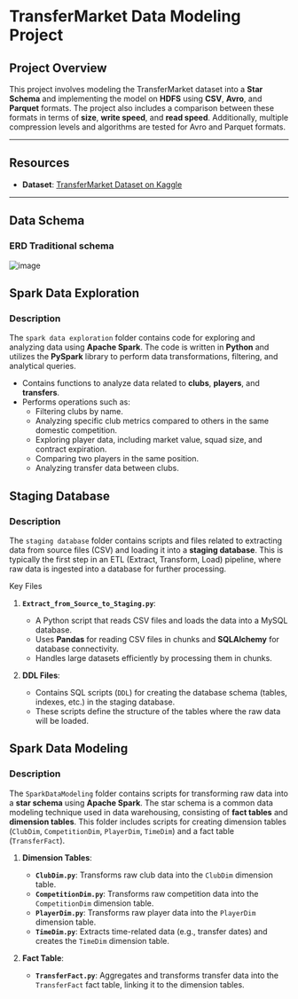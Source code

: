 # TransferMarket Data Modeling Project

## Project Overview
This project involves modeling the TransferMarket dataset into a **Star Schema** and implementing the model on **HDFS** using **CSV**, **Avro**, and **Parquet** formats. The project also includes a comparison between these formats in terms of **size**, **write speed**, and **read speed**. Additionally, multiple compression levels and algorithms are tested for Avro and Parquet formats.

---

## Resources
- **Dataset**: [TransferMarket Dataset on Kaggle](https://www.kaggle.com/dataset-link)

---

## Data Schema 
### ERD Traditional schema
![image](https://github.com/user-attachments/assets/f7e2764f-9bfd-439b-bb3f-a578fd56f33b)

## Spark Data Exploration

### Description
The `spark data exploration` folder contains code for exploring and analyzing data using **Apache Spark**. The code is written in **Python** and utilizes the **PySpark** library to perform data transformations, filtering, and analytical queries.

   - Contains functions to analyze data related to **clubs**, **players**, and **transfers**.
   - Performs operations such as:
     - Filtering clubs by name.
     - Analyzing specific club metrics compared to others in the same domestic competition.
     - Exploring player data, including market value, squad size, and contract expiration.
     - Comparing two players in the same position.
     - Analyzing transfer data between clubs.

## Staging Database

### Description
The `staging database` folder contains scripts and files related to extracting data from source files (CSV) and loading it into a **staging database**. This is typically the first step in an ETL (Extract, Transform, Load) pipeline, where raw data is ingested into a database for further processing.

Key Files
1. **`Extract_from_Source_to_Staging.py`**:
   - A Python script that reads CSV files and loads the data into a MySQL database.
   - Uses **Pandas** for reading CSV files in chunks and **SQLAlchemy** for database connectivity.
   - Handles large datasets efficiently by processing them in chunks.

2. **DDL Files**:
   - Contains SQL scripts (`DDL`) for creating the database schema (tables, indexes, etc.) in the staging database.
   - These scripts define the structure of the tables where the raw data will be loaded.
  

## Spark Data Modeling

### Description
The `SparkDataModeling` folder contains scripts for transforming raw data into a **star schema** using **Apache Spark**. The star schema is a common data modeling technique used in data warehousing, consisting of **fact tables** and **dimension tables**. This folder includes scripts for creating dimension tables (`ClubDim`, `CompetitionDim`, `PlayerDim`, `TimeDim`) and a fact table (`TransferFact`).

1. **Dimension Tables**:
   - **`ClubDim.py`**: Transforms raw club data into the `ClubDim` dimension table.
   - **`CompetitionDim.py`**: Transforms raw competition data into the `CompetitionDim` dimension table.
   - **`PlayerDim.py`**: Transforms raw player data into the `PlayerDim` dimension table.
   - **`TimeDim.py`**: Extracts time-related data (e.g., transfer dates) and creates the `TimeDim` dimension table.

2. **Fact Table**:
   - **`TransferFact.py`**: Aggregates and transforms transfer data into the `TransferFact` fact table, linking it to the dimension tables.














